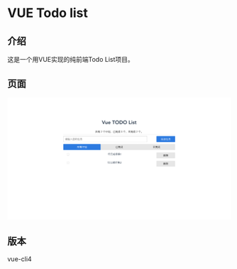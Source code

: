 # VUE Todo list

## 介绍
这是一个用VUE实现的纯前端Todo List项目。

## 页面
![alt home](intro_image/home.png)

## 版本
vue-cli4
